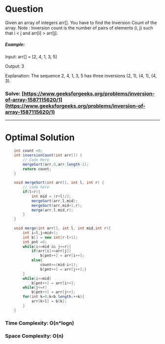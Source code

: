 # Question

Given an array of integers arr[]. You have to find the Inversion Count of the array. 
Note : Inversion count is the number of pairs of elements (i, j) such that i < j and arr[i] > arr[j].

 

##### Example:

Input: arr[] = [2, 4, 1, 3, 5]

Output: 3

Explanation: The sequence 2, 4, 1, 3, 5 has three inversions (2, 1), (4, 1), (4, 3).

### Solve: [https://www.geeksforgeeks.org/problems/inversion-of-array-1587115620/1](https://www.geeksforgeeks.org/problems/inversion-of-array-1587115620/1)

***

# Optimal Solution


``` java
    int count =0;
    int inversionCount(int arr[]) {
        // Code Here
        mergeSort(arr,0,arr.length-1);
        return count;
    }
    
    void mergeSort(int arr[], int l, int r) {
        // code here
        if(l<r){
            int mid = (r+l)/2;
            mergeSort(arr,l,mid);
            mergeSort(arr,mid+1,r);
            merge(arr,l,mid,r);
        }
    }
    
    void merge(int arr[], int l, int mid,int r){
        int i=l,j=mid+1;
        int b[] = new int[r-l+1];
        int pnt =0;
        while(i<=mid && j<=r){
            if(arr[i]<=arr[j])
                b[pnt++] = arr[i++];
            else{
                count+=(mid-i+1);
                b[pnt++] = arr[j++];}
        }
        while(i<=mid)
            b[pnt++] = arr[i++];
        while(j<=r)
            b[pnt++] = arr[j++];
        for(int k=0;k<b.length;++k){
            arr[k+l] = b[k];
        }
    }
```

### Time Complexity: O(n*logn)
### Space Complexity: O(n)